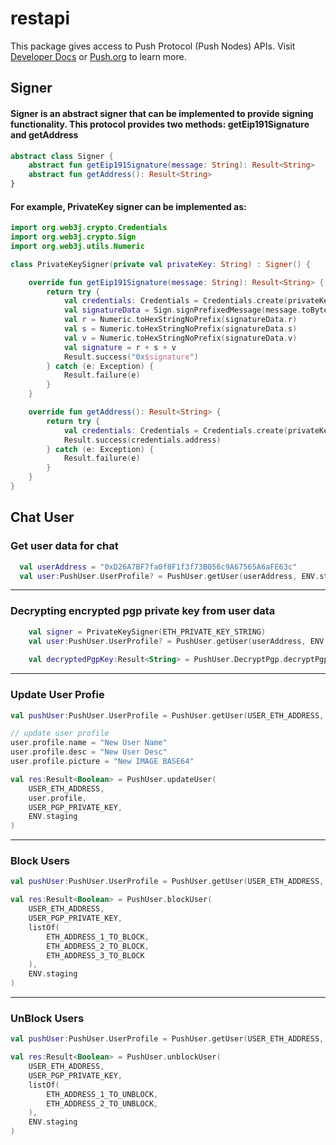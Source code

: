 # restapi
This package gives access to Push Protocol (Push Nodes) APIs. Visit [Developer Docs](https://docs.push.org/developers) or [Push.org](https://push.org) to learn more.


## **Signer**
#### Signer is an abstract signer that can be implemented to provide signing functionality. This protocol provides two methods: getEip191Signature and getAddress

```kotlin
abstract class Signer {
    abstract fun getEip191Signature(message: String): Result<String>
    abstract fun getAddress(): Result<String>
}
```

#### For example, PrivateKey signer can be implemented as:
```kotlin
import org.web3j.crypto.Credentials
import org.web3j.crypto.Sign
import org.web3j.utils.Numeric

class PrivateKeySigner(private val privateKey: String) : Signer() {

    override fun getEip191Signature(message: String): Result<String> {
        return try {
            val credentials: Credentials = Credentials.create(privateKey)
            val signatureData = Sign.signPrefixedMessage(message.toByteArray(Charsets.UTF_8), credentials.ecKeyPair)
            val r = Numeric.toHexStringNoPrefix(signatureData.r)
            val s = Numeric.toHexStringNoPrefix(signatureData.s)
            val v = Numeric.toHexStringNoPrefix(signatureData.v)
            val signature = r + s + v
            Result.success("0x$signature")
        } catch (e: Exception) {
            Result.failure(e)
        }
    }

    override fun getAddress(): Result<String> {
        return try {
            val credentials: Credentials = Credentials.create(privateKey)
            Result.success(credentials.address)
        } catch (e: Exception) {
            Result.failure(e)
        }
    }
}

```

## Chat User

### **Get user data for chat**

```kotlin
  val userAddress = "0xD26A7BF7fa0f8F1f3f73B056c9A67565A6aFE63c"
  val user:PushUser.UserProfile? = PushUser.getUser(userAddress, ENV.staging)
```

---

### **Decrypting encrypted pgp private key from user data**
```kotlin
    val signer = PrivateKeySigner(ETH_PRIVATE_KEY_STRING)
    val user:PushUser.UserProfile? = PushUser.getUser(userAddress, ENV.staging)
    
    val decryptedPgpKey:Result<String> = PushUser.DecryptPgp.decryptPgpKey(user.encryptedPrivateKey, signer)
```

---
### **Update User Profie**
```kotlin
val pushUser:PushUser.UserProfile = PushUser.getUser(USER_ETH_ADDRESS, ENV.staging) 

// update user profile
user.profile.name = "New User Name"
user.profile.desc = "New User Desc"
user.profile.picture = "New IMAGE BASE64"

val res:Result<Boolean> = PushUser.updateUser(
    USER_ETH_ADDRESS,
    user.profile,
    USER_PGP_PRIVATE_KEY,
    ENV.staging
)
```

---
### **Block Users**
```kotlin
val pushUser:PushUser.UserProfile = PushUser.getUser(USER_ETH_ADDRESS, ENV.staging) 

val res:Result<Boolean> = PushUser.blockUser(
    USER_ETH_ADDRESS,
    USER_PGP_PRIVATE_KEY,
    listOf(
        ETH_ADDRESS_1_TO_BLOCK, 
        ETH_ADDRESS_2_TO_BLOCK, 
        ETH_ADDRESS_3_TO_BLOCK
    ),
    ENV.staging
)
```

---
### **UnBlock Users**
```kotlin
val pushUser:PushUser.UserProfile = PushUser.getUser(USER_ETH_ADDRESS, ENV.staging) 

val res:Result<Boolean> = PushUser.unblockUser(
    USER_ETH_ADDRESS,
    USER_PGP_PRIVATE_KEY,
    listOf(
        ETH_ADDRESS_1_TO_UNBLOCK, 
        ETH_ADDRESS_2_TO_UNBLOCK, 
    ),
    ENV.staging
)
```